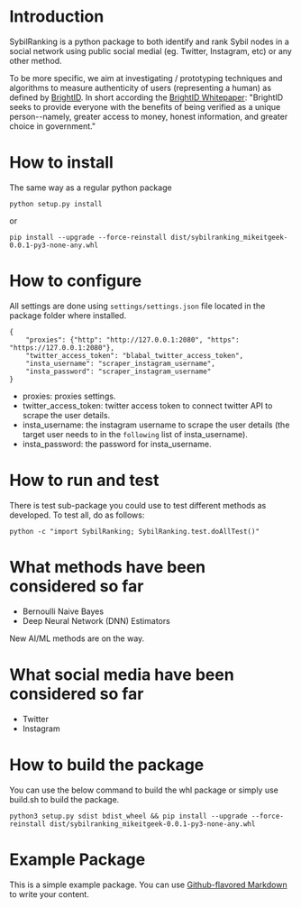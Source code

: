 # Introduction
SybilRanking is a python package to both identify and rank Sybil nodes in a social network using public social medial (eg. Twitter, Instagram, etc) or any other method.

To be more specific, we aim at investigating / prototyping techniques and algorithms to measure authenticity of users (representing a human) as defined by [BrightID](https://www.brightid.org/). In short according the [BrightID Whitepaper](https://docs.google.com/document/d/1dlQDz8SyOcXtR8azNVDBA3MiElNuTneuU5Uu5RQG55s/edit): "BrightID seeks to provide everyone with the benefits of being verified as a unique person--namely, greater access to money, honest information, and greater choice in government."



# How to install
The same way as a regular python package
```
python setup.py install
```
or
```
pip install --upgrade --force-reinstall dist/sybilranking_mikeitgeek-0.0.1-py3-none-any.whl
```

# How to configure
All settings are done using ```settings/settings.json``` file located in the package folder where installed.

```
{
	"proxies": {"http": "http://127.0.0.1:2080", "https": "https://127.0.0.1:2080"},
	"twitter_access_token": "blabal_twitter_access_token",
	"insta_username": "scraper_instagram_username",
	"insta_password": "scraper_instagram_username"
}
```
* proxies: proxies settings.
* twitter_access_token: twitter access token to connect twitter API to scrape the user details.
* insta_username: the instagram username to scrape the user details (the target user needs to in the `following` list of insta_username).
* insta_password: the password for insta_username.


# How to run and test
There is test sub-package you could use to test different methods as developed. To test all, do as follows:

```
python -c "import SybilRanking; SybilRanking.test.doAllTest()"
```


# What methods have been considered so far
* Bernoulli Naive Bayes
* Deep Neural Network (DNN) Estimators

New AI/ML methods are on the way.

# What social media have been considered so far
* Twitter
* Instagram

# How to build the package
You can use the below command to build the whl package or simply use build.sh to build the package.

```
python3 setup.py sdist bdist_wheel && pip install --upgrade --force-reinstall dist/sybilranking_mikeitgeek-0.0.1-py3-none-any.whl
```

# Example Package

This is a simple example package. You can use
[Github-flavored Markdown](https://guides.github.com/features/mastering-markdown/)
to write your content.
